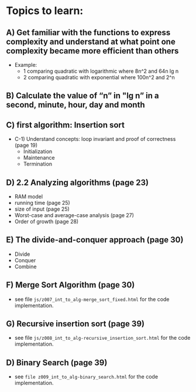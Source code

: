 # Topics to learn:

## A) Get familiar with the functions to express complexity and understand at what point one complexity became more efficient than others
* Example: 
	* 1 comparing quadratic with logarithmic where 8n^2 and 64n lg n
	* 2 comparing quadratic with exponential where 100n^2 and 2^n

## B) Calculate the value of “n” in "lg n” in a second, minute, hour, day and month

## C) first algorithm: Insertion sort
* C-1) Understand concepts: loop invariant and proof of correctness (page 19)
	* Initialization
	* Maintenance 
	* Termination

## D) 2.2 Analyzing algorithms (page 23)
* RAM model
* running time (page 25)
* size of input (page 25)
* Worst-case and average-case analysis (page 27)
* Order of growth (page 28)

## E) The divide-and-conquer approach (page 30)
* Divide
* Conquer
* Combine

## F) Merge Sort Algorithm (page 30)
* see file `js/z007_int_to_alg-merge_sort_fixed.html` for the code implementation.

## G) Recursive insertion sort (page 39)
* see file `js/z008_int_to_alg-recursive_insertion_sort.html` for the code implementation.

## D) Binary Search (page 39)
* see `file z009_int_to_alg-binary_search.html` for the code implementation.